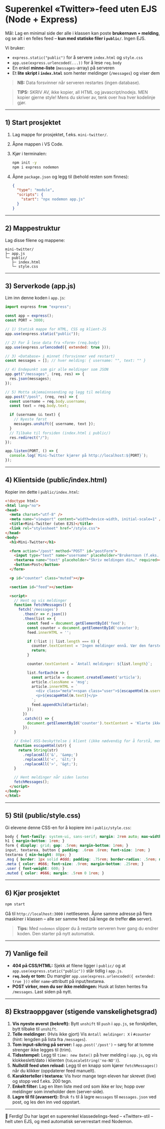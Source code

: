 # Superenkel «Twitter»-feed uten EJS (Node + Express)

Mål: Lag en minimal side der alle i klassen kan poste **brukernavn + melding**, og se alt i en felles feed – **kun med statiske filer i `public/`**. Ingen EJS.

Vi bruker:

* `express.static("public")` for å servere `index.html` og `style.css`
* `app.use(express.urlencoded(...))` for å lese `req.body`
* En enkel **minne-liste** (`messages`-array) på serveren
* Et **lite skript i `index.html`** som henter meldinger (`/messages`) og viser dem

> **NB:** Data forsvinner når serveren restartes (ingen database).

> **TIPS:** SKRIV AV, ikke kopier, all HTML og javascript/nodejs. MEN kopier gjerne style! Mens du skriver av, tenk over hva hver kodelinje gjør.
---

## 1) Start prosjektet

1. Lag mappe for prosjektet, f.eks. `mini-twitter/`.
2. Åpne mappen i VS Code.
3. Kjør i terminalen:

   ```bash
   npm init -y
   npm i express nodemon
   ```
4. Åpne `package.json` og legg til (behold resten som finnes):

   ```json
   {
     "type": "module",
     "scripts": {
       "start": "npx nodemon app.js"
     }
   }
   ```

---

## 2) Mappestruktur

Lag disse filene og mappene:

```
mini-twitter/
├─ app.js
└─ public/
   ├─ index.html
   └─ style.css
```

---

## 3) Serverkode (app.js)

Lim inn denne koden i `app.js`:

```js
import express from "express";

const app = express();
const PORT = 3000;

// 1) Statisk mappe for HTML, CSS og klient-JS
app.use(express.static("public"));

// 2) For å lese data fra <form> (req.body)
app.use(express.urlencoded({ extended: true }));

// 3) «Database» i minnet (forsvinner ved restart)
const messages = []; // hver melding: { username: "", text: "" }

// 4) Endepunkt som gir alle meldinger som JSON
app.get("/messages", (req, res) => {
  res.json(messages);
});

// 5) Motta skjemainnsending og legg til melding
app.post("/post", (req, res) => {
  const username = req.body.username;
  const text = req.body.text;

  if (username && text) {
    // Nyeste først
    messages.unshift({ username, text });
  }
  // Tilbake til forsiden (index.html i public/)
  res.redirect("/");
});

app.listen(PORT, () => {
  console.log(`Mini-Twitter kjører på http://localhost:${PORT}`);
});
```

---

## 4) Klientside (public/index.html)

Kopier inn dette i `public/index.html`:

```html
<!doctype html>
<html lang="no">
<head>
  <meta charset="utf-8" />
  <meta name="viewport" content="width=device-width, initial-scale=1" />
  <title>Mini-Twitter (uten EJS)</title>
  <link rel="stylesheet" href="/style.css">
</head>
<body>
  <h1>Mini-Twitter</h1>

  <form action="/post" method="POST" id="postForm">
    <input type="text" name="username" placeholder="Brukernavn (f.eks. Jens)" required>
    <textarea name="text" placeholder="Skriv meldingen din…" required></textarea>
    <button>Post</button>
  </form>

  <p id="counter" class="muted"></p>

  <section id="feed"></section>

  <script>
    // Hent og vis meldinger
    function fetchMessages() {
      fetch('/messages')
        .then(r => r.json())
        .then(list => {
          const feed = document.getElementById('feed');
          const counter = document.getElementById('counter');
          feed.innerHTML = '';

          if (!list || list.length === 0) {
            counter.textContent = 'Ingen meldinger ennå. Vær den første til å poste! 🎉';
            return;
          }

          counter.textContent = `Antall meldinger: ${list.length}`;

          list.forEach(m => {
            const article = document.createElement('article');
            article.className = 'msg';
            article.innerHTML = `
              <div class="meta"><span class="user">${escapeHtml(m.username)}</span></div>
              <p>${escapeHtml(m.text)}</p>
            `;
            feed.appendChild(article);
          });
        })
        .catch(() => {
          document.getElementById('counter').textContent = 'Klarte ikke å hente meldinger (server nede?)';
        });
    }

    // Enkel XSS-beskyttelse i klient (ikke nødvendig for å forstå, men greit å ha)
    function escapeHtml(str) {
      return String(str)
        .replaceAll('&', '&amp;')
        .replaceAll('<', '&lt;')
        .replaceAll('>', '&gt;');
    }

    // Hent meldinger når siden lastes
    fetchMessages();
  </script>
</body>
</html>
```

---

## 5) Stil (public/style.css)

Gi elevene denne CSS-en for å kopiere inn i `public/style.css`:

```css
body { font-family: system-ui, sans-serif; margin: 2rem auto; max-width: 720px; line-height: 1.5; }
h1 { margin-bottom: 1rem; }
form { display: grid; gap: .5rem; margin-bottom: 1rem; }
input, textarea, button { padding: .6rem .8rem; font-size: 1rem; }
textarea { min-height: 80px; }
.msg { border: 1px solid #ddd; padding: .75rem; border-radius: .5rem; margin-bottom: .75rem; }
.meta { color: #666; font-size: .9rem; margin-bottom: .25rem; }
.user { font-weight: 600; }
.muted { color: #666; margin: .5rem 0 1rem; }
```

---

## 6) Kjør prosjektet

```bash
npm start
```

Gå til `http://localhost:3000` i nettleseren. Åpne samme adresse på flere maskiner i klassen – alle ser samme feed (så lenge de treffer **din** server).

> **Tips:** Med `nodemon` slipper du å restarte serveren hver gang du endrer koden. Den starter på nytt automatisk.

---

## 7) Vanlige feil

* **404 på CSS/HTML:** Sjekk at filene ligger i `public/` og at `app.use(express.static("public"))` står tidlig i `app.js`.
* **`req.body` er tom:** Du mangler `app.use(express.urlencoded({ extended: true }))` eller `name`-attributt på input/textarea.
* **POST virker, men du ser ikke meldingen:** Husk at listen hentes fra `/messages`. Last siden på nytt.

---

## 8) Ekstraoppgaver (stigende vanskelighetsgrad)

1. **Vis nyeste øverst (bekreft):** Bytt `unshift` til `push` i `app.js`, se forskjellen, bytt tilbake til `unshift`.
2. **Telle meldinger:** (Hvis ikke gjort) Vis `Antall meldinger: X` i `#counter` (hint: lengden på lista fra `/messages`).
3. **Tom input-sikring på server:** I `app.post('/post')` – sørg for at tomme strenger ikke legges til (trim).
4. **Tidsstempel:** Legg til `time: new Date()` på hver melding i `app.js`, og vis klokkeslett/dato i klienten (`toLocaleString('no-NO')`).
5. **Nullstill feed uten reload:** Legg til en knapp som kjører `fetchMessages()` når du klikker (oppdaterer feed manuelt).
6. **Karakterteller i textarea:** Vis hvor mange tegn eleven har skrevet (live) og stopp ved f.eks. 200 tegn.
7. **Enkelt filter:** Lag en liten liste med ord som ikke er lov; hopp over meldinger som inneholder dem (server-side).
8. **Lagre til fil (avansert):** Bruk `fs` til å lagre `messages` til `messages.json` ved post, og les den inn ved oppstart.

---

🎉 Ferdig! Du har laget en superenkel klassedelings-feed – «Twitter»-stil – helt uten EJS, og med automatisk serverrestart med Nodemon.
